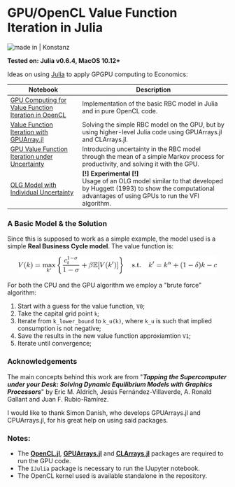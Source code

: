 # GPU/OpenCL Value Function Iteration in Julia

![made in | Konstanz](https://img.shields.io/badge/made%20in-Konstanz-blue.svg)

**Tested on: Julia v0.6.4, MacOS 10.12+**

Ideas on using [Julia](http://julialang.org) to apply GPGPU computing to Economics:

| Notebook                                                     | Description                                                  |
| ------------------------------------------------------------ | ------------------------------------------------------------ |
| [GPU Computing for Value Function Iteration in OpenCL](https://github.com/giob1994/OpenCL-VFI-in-Julia/blob/master/OpenCL%20Value%20Function%20Iteration.ipynb) | Implementation of the basic RBC model in Julia and in pure OpenCL code. |
| [Value Function Iteration with GPUArray.jl](https://github.com/giob1994/OpenCL-VFI-in-Julia/blob/master/VFI%20with%20GPUArrays.ipynb) | Solving the simple RBC model on the GPU, but by using higher-level Julia code using GPUArrays.jl and CLArrays.jl. |
| [GPU Value Function Iteration under Uncertainty](https://github.com/giob1994/OpenCL-VFI-in-Julia/blob/master/GPU%20Value%20Function%20Iteration%20under%20Uncertainty.ipynb) | Introducing uncertainty in the RBC model through the mean of a simple Markov process for productivity, and solving it with the GPU. |
| [OLG Model with Individual Uncertainty](https://github.com/giob1994/GPU-OpenCL-VFI-in-Julia/blob/master/OLG%20-%20Dev.ipynb) | **[!] Experimental [!]** <br>Usage of an OLG model similar to that developed by Huggett (1993) to show the computational advantages of using GPUs to run the VFI algorithm.|

### A Basic Model & the Solution

Since this is supposed to work as a simple example, the model used is a simple **Real Business Cycle model**.
The value function is:

<p align="center">
   <img width=90% src="res/rbc.png">
</p>

For both the CPU and the GPU algorithm we employ a "brute force" algorithm:

1. Start with a guess for the value function, `V0`;
2. Take the capital grid point `k`;
3. Iterate from `k_lower_bound` to `k_u(k)`, where `k_u` is such that implied consumption is not negative;
4. Save the results in the new value function approxiamtion `V1`;
5. Iterate until convergence;

### Acknowledgements

The main concepts behind this work are from "**_Tapping the Supercomputer under your Desk: Solving Dynamic Equilibrium Models with Graphics Processors_**" by Eric M. Aldrich, Jesús Fernández-Villaverde, A. Ronald Gallant and Juan F. Rubio-Ramírez.

I would like to thank Simon Danish, who develops GPUArrays.jl and CPUArrays.jl, for his great help on using said packages.

### Notes:

- The **[OpenCL.jl](https://github.com/JuliaGPU/OpenCL.jl)**, **[GPUArrays.jl](https://github.com/JuliaGPU/GPUArrays.jl)** and **[CLArrays.jl](https://github.com/JuliaGPU/CLArrays.jl)** packages are required to run the GPU code.
- The `IJulia` package is necessary to run the IJupyter notebook.
- The OpenCL kernel used is available standalone in the repository.




